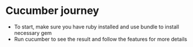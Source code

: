 # Cucumber journey

* To start, make sure you have ruby installed and use bundle to install
  necessary gem
* Run cucumber to see the result and follow the features for more details

